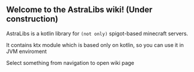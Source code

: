 ## Welcome to the AstraLibs wiki! (Under construction)

AstraLibs is a kotlin library for `(not only)` spigot-based minecraft servers.

It contains ktx module which is based only on kotlin, so you can use it in JVM enviroment

Select something from navigation to open wiki page
